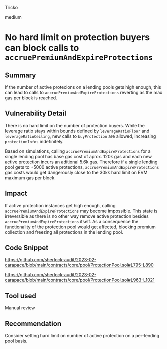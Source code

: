 Tricko

medium

# No hard limit on protection buyers can block calls to `accruePremiumAndExpireProtections`

## Summary
If the number of active protecions on a lending pools gets high enough, this can lead to calls to `accruePremiumAndExpireProtections` reverting as the max gas per block is reached.

## Vulnerability Detail
There is no hard limit on the number of protection buyers. While the leverage ratio stays within bounds defined by `leverageRatioFloor` and `leverageRatioCeiling`, new calls to `buyProtection` are allowed, increasing `protectionInfos` indefinitely.

Based on simulations, calling `accruePremiumAndExpireProtections` for a single lending pool has base gas cost of aprox. 120k gas and each new active protection incurs an aditional 5.6k gas. Therefore if a single lending pool gets to +5000 active protections, `accruePremiumAndExpireProtections` gas costs would get dangerously close to the 30kk hard limit on EVM maximum gas per block.

## Impact
If active protection instances get high enough, calling `accruePremiumAndExpireProtections` may become impossible. This state is irreversible as there is no other way remove active protection besides `accruePremiumAndExpireProtections` itself. As a consequence the functionality of the protection pool would get affected, blocking premium collection and freezing all protections in the lending pool.

## Code Snippet
https://github.com/sherlock-audit/2023-02-carapace/blob/main/contracts/core/pool/ProtectionPool.sol#L795-L890

https://github.com/sherlock-audit/2023-02-carapace/blob/main/contracts/core/pool/ProtectionPool.sol#L963-L1021

## Tool used
Manual review

## Recommendation
Consider setting hard limit on number of active protection on a per-lending pool basis.